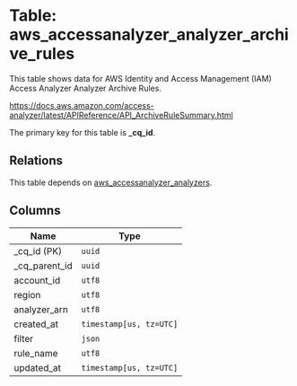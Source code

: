 # Table: aws_accessanalyzer_analyzer_archive_rules

This table shows data for AWS Identity and Access Management (IAM) Access Analyzer Analyzer Archive Rules.

https://docs.aws.amazon.com/access-analyzer/latest/APIReference/API_ArchiveRuleSummary.html

The primary key for this table is **_cq_id**.

## Relations

This table depends on [aws_accessanalyzer_analyzers](aws_accessanalyzer_analyzers.md).

## Columns

| Name          | Type          |
| ------------- | ------------- |
|_cq_id (PK)|`uuid`|
|_cq_parent_id|`uuid`|
|account_id|`utf8`|
|region|`utf8`|
|analyzer_arn|`utf8`|
|created_at|`timestamp[us, tz=UTC]`|
|filter|`json`|
|rule_name|`utf8`|
|updated_at|`timestamp[us, tz=UTC]`|